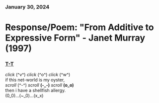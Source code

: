 ### January 30, 2024  
# Response/Poem: "From Additive to Expressive Form" - Janet Murray (1997)  

### [T-T](Tragedy)      
*click* (^v^) *click* (^o^) *click* (^w^)  
if this net-world is my oyster,      
*scroll* (^-^) *scroll* **(-_-)** *scroll* **(o_o)**  
then i have a shellfish allergy.        
(0_0)...(~_0)...(x_x)
